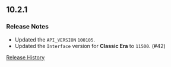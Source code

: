 ## 10.2.1

### Release Notes

- Updated the `API_VERSION` `100105`.
- Updated the `Interface` version for **Classic Era** to `11500`. (#42)

[Release History](https://github.com/SFX-WoW/Masque_Cirque/wiki/History)
